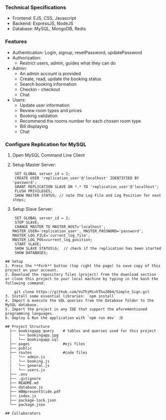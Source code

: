 ### Technical Specifications
* Frontend: EJS, CSS, Javascript
* Backend: ExpressJS, NodeJS
* Database: MySQL, MongoDB, Redis

### Features
- Authentication: Login, signup, resetPassword, updatePassword
- Authorization:
  - Restrict users, admin, guides what they can do
- Admin:
  - An admin account is provided
  - Create, read, update the booking status
  - Search booking information 
  - Checkin - checkout
  - Chat
- Users:
  - Update user information
  - Review room types and prices
  - Booking validation
  - Recommend the rooms number for each chosen room type 
  - Bill displaying
  - Chat

### Configure Replication for MySQL
1. Open MySQL Command Line Client
2. Setup Master Server:
   ```
    SET GLOBAL server_id = 1;
    CREATE USER 'replication_user'@'localhost' IDENTIFIED BY 'password'; 
    GRANT REPLICATION SLAVE ON *.* TO 'replication_user'@'localhost';
    FLUSH PRIVILEGES;
    SHOW MASTER STATUS; // note the Log File and Log Position for next steps;
   ```

4. Setup Slave Server:
   ```
    SET GLOBAL server_id = 2;
    STOP SLAVE; 
    CHANGE MASTER TO MASTER_HOST='localhost', MASTER_USER='replication_user', MASTER_PASSWORD='password', MASTER_LOG_FILE='current_log_file', MASTER_LOG_POS=current_log_position;
    START SLAVE;
    SHOW SLAVE STATUS\G;  // check if the replication has been started
    SHOW DATABASES;
  ```
## Setup
1. Press the **Fork** button (top right the page) to save copy of this project on your account.
2. Download the repository files (project) from the download section or clone this project to your local machine by typing in the bash the following command:

      git clone https://github.com/VuThiMinhThu2004/Simple_Sign.git
3. Install some essential libraries: `npm install`
4. Import & execute the SQL queries from the Database folder to the MySQL database.
5. Import the project in any IDE that support the aforementioned programming languages.
6. Deploy & Run the application with `npm run dev` :D

## Project Structure
    ├── bookingapp_query    # tables and queries used for this project
    |   └── bookingapp.jpg
    |   └── bookingapp.sql
    ├── pages               #ejs files
    ├── public              
    ├── routes              #code files
    |   └── admin.js
    |   └── booking.js
    |   └── general.js
    |   └── users.js    
    ├── .env
    ├── .gitignore
    ├── README.md
    ├── database.js
    ├── HBWpresentSlide.pdf
    ├── index.js
    ├── package-lock.json
    └── package.json

## Collaborators

